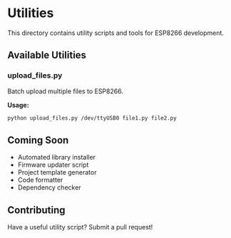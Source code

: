 # Utilities

This directory contains utility scripts and tools for ESP8266 development.

## Available Utilities

### upload_files.py
Batch upload multiple files to ESP8266.

**Usage:**
```bash
python upload_files.py /dev/ttyUSB0 file1.py file2.py
```

## Coming Soon

- Automated library installer
- Firmware updater script
- Project template generator
- Code formatter
- Dependency checker

## Contributing

Have a useful utility script? Submit a pull request!
